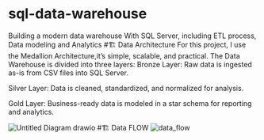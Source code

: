 # sql-data-warehouse
Building a modern data warehouse With SQL Server, including ETL process, Data modeling and Analytics
#🏗️ Data Architecture
For this project, I use the Medallion Architecture,it’s simple, scalable, and practical. The Data Warehouse is divided into three layers:
Bronze Layer: Raw data is ingested as-is from CSV files into SQL Server.

Silver Layer: Data is cleaned, standardized, and normalized for analysis.

Gold Layer: Business-ready data is modeled in a star schema for reporting and analytics.

![Untitled Diagram drawio](https://github.com/user-attachments/assets/12f71afd-5f4e-40bc-8c8c-9caa3dc3744d)
#🏗️ Data FLOW
![data_flow](https://github.com/user-attachments/assets/88796b22-11c7-49d3-ae85-bdb12ccf22a7)
